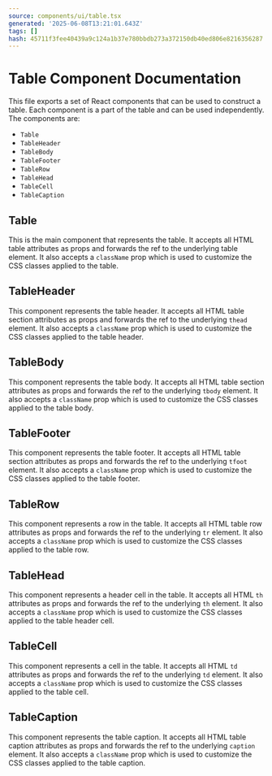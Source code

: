 ```yaml
---
source: components/ui/table.tsx
generated: '2025-06-08T13:21:01.643Z'
tags: []
hash: 45711f3fee40439a9c124a1b37e780bbdb273a372150db40ed806e8216356287
---
```

# Table Component Documentation

This file exports a set of React components that can be used to construct a table. Each component is a part of the table and can be used independently. The components are:

- `Table`
- `TableHeader`
- `TableBody`
- `TableFooter`
- `TableRow`
- `TableHead`
- `TableCell`
- `TableCaption`

## Table

This is the main component that represents the table. It accepts all HTML table attributes as props and forwards the ref to the underlying table element. It also accepts a `className` prop which is used to customize the CSS classes applied to the table.

## TableHeader

This component represents the table header. It accepts all HTML table section attributes as props and forwards the ref to the underlying `thead` element. It also accepts a `className` prop which is used to customize the CSS classes applied to the table header.

## TableBody

This component represents the table body. It accepts all HTML table section attributes as props and forwards the ref to the underlying `tbody` element. It also accepts a `className` prop which is used to customize the CSS classes applied to the table body.

## TableFooter

This component represents the table footer. It accepts all HTML table section attributes as props and forwards the ref to the underlying `tfoot` element. It also accepts a `className` prop which is used to customize the CSS classes applied to the table footer.

## TableRow

This component represents a row in the table. It accepts all HTML table row attributes as props and forwards the ref to the underlying `tr` element. It also accepts a `className` prop which is used to customize the CSS classes applied to the table row.

## TableHead

This component represents a header cell in the table. It accepts all HTML `th` attributes as props and forwards the ref to the underlying `th` element. It also accepts a `className` prop which is used to customize the CSS classes applied to the table header cell.

## TableCell

This component represents a cell in the table. It accepts all HTML `td` attributes as props and forwards the ref to the underlying `td` element. It also accepts a `className` prop which is used to customize the CSS classes applied to the table cell.

## TableCaption

This component represents the table caption. It accepts all HTML table caption attributes as props and forwards the ref to the underlying `caption` element. It also accepts a `className` prop which is used to customize the CSS classes applied to the table caption.
